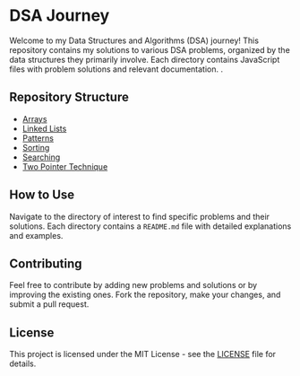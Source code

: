 # DSA Journey

Welcome to my Data Structures and Algorithms (DSA) journey! This repository contains my solutions to various DSA problems, organized by the data structures they primarily involve. Each directory contains JavaScript files with problem solutions and relevant documentation.
.

## Repository Structure

- [Arrays](arrays/notes.md)
- [Linked Lists](linked_lists/README.md)
- [Patterns](patterns/NOTES.md)
- [Sorting](sorting/README.md)
- [Searching](searching/README.md)
- [Two Pointer Technique](two_pointer/README.md)

## How to Use

Navigate to the directory of interest to find specific problems and their solutions. Each directory contains a `README.md` file with detailed explanations and examples.

## Contributing

Feel free to contribute by adding new problems and solutions or by improving the existing ones. Fork the repository, make your changes, and submit a pull request.

## License

This project is licensed under the MIT License - see the [LICENSE](LICENSE) file for details.
